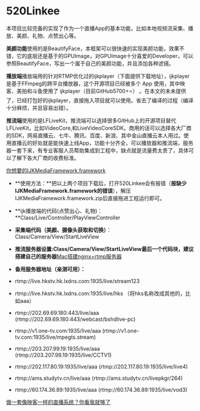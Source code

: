 # 520Linkee
本项目比较完备的实现了作为一个直播App的基本功能，比如本地视频流采集、播放、美颜、礼物、点赞出心等。



**美颜功能**使用的是BeautifyFace，本框架可以很快速的实现美颜功能，效果不错，它的底层还是基于的GPUImage，对GPUImage十分喜爱的Developer，可以参照BeautifyFace，写出一个属于自己的美颜功能，并且添加各种滤镜。


**播放端**播放端用的针对RTMP优化过的ijkplayer（下面提供下载地址），ijkplayer是基于FFmpeg的跨平台播放器，这个开源项目已经被多个 App 使用，其中映客、美拍和斗鱼使用了 ijkplayer（目前GitHub5700+⭐️） 。在本文的末未提供了，已经打包好的ijkplayer，直接拖入项目就可以使用。省去了编译的过程（编译十分麻烦，并且容易出错）。

**推流端**使用的是LFLiveKit，推流端可以选择很多GitHub上的开源项目替代LFLiveKit，比如VideoCore,和LiveVideoCoreSDK。商用的话可以选择各大厂商的SDK，网易直播云、七牛、腾讯、百度、新浪、其中金山直播云本人用过。使用直播云的好处就是能快速上线App，功能十分齐全，可以播放器和推流端，服务器一套下来，有专业客服人员帮助集成到工程中，缺点就是流量费太贵了，具体可以了解下各大厂商的收费标准。


[你想要的IJKMediaFramework.framework](http://pan.baidu.com/s/1eSLRmme)

- **使用方法：**把以上两个项目下载后，打开520Linkee会有报错（**报缺少IJKMediaFramework.framework的错误**），解压IJKMediaFramework.framework.zip后直接拖进工程运行即可。


- **ijk播放端的代码(点赞出心、礼物)：**Class/Live/Controller/PlayViewController

- **采集端代码（美颜、摄像头获取和切换）**：Class/Camera/View/StartLiveView

- **推流服务器设置:**Class/Camera/View/StartLiveView最后一个代码块，建议搭建**自己的服务器**[Mac搭建nginx+rtmp服务器](http://www.jianshu.com/p/02222073b3f1)

- **备用服务器地址（亲测可用）：**
- rtmp://live.hkstv.hk.lxdns.com:1935/live/stream123
- rtmp://live.hkstv.hk.lxdns.com:1935/live/hks
（将hks名称改成其他的，比如aaa）
- rtmp://202.69.69.180:443/live/aaa 
 (rtmp://202.69.69.180:443/webcast/bshdlive-pc)
- rtmp://v1.one-tv.com:1935/live/aaa
(rtmp://v1.one-tv.com:1935/live/mpegts.stream)
- rtmp://203.207.99.19:1935/live/aaa
(rtmp://203.207.99.19:1935/live/CCTV1)
- rtmp://202.117.80.19:1935/live/aaa
(rtmp://202.117.80.19:1935/live/live4)
- rtmp://ams.studytv.cn/live/aaa 
(rtmp://ams.studytv.cn/livepkgr/264)
- rtmp://60.174.36.89:1935/live/aaa 
(rtmp://60.174.36.89:1935/live/vod3)

[做一套像映客一样的直播系统？你看我就够了](http://www.jianshu.com/p/08e4a3c8f001)

